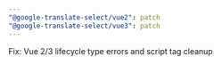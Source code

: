 ```yaml
---
"@google-translate-select/vue2": patch
"@google-translate-select/vue3": patch
---
```


Fix: Vue 2/3 lifecycle type errors and script tag cleanup
